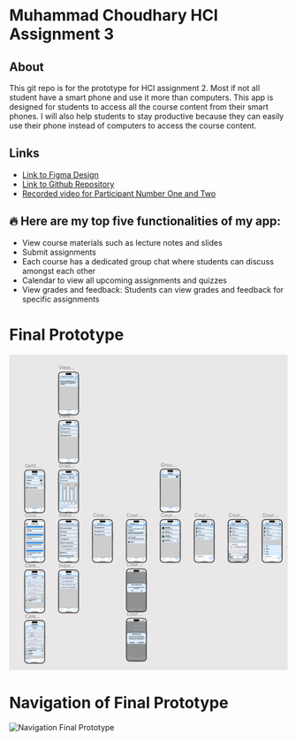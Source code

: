 # Muhammad Choudhary HCI Assignment 3

## About

This git repo is for the prototype for HCI assignment 2. Most if not all student have a smart phone and use it more than computers. This app is designed for students to access all the course content from their smart phones.
I will also help students to stay productive because they can easily use their phone instead of computers to access the course content.

## Links


- [Link to Figma Design](https://www.figma.com/design/0mlaBtG5eJV11L8ooeiEgF/muhammad_choudhary_a3?node-id=0-1&t=nZly3j39FpJRPr1d-1)
- [Link to Github Repository](https://github.com/freeHashBrown4/muhammad-choudhary-hci-a3)
- [Recorded video for Participant Number One and Two](https://youtu.be/AXUr6qxddNw)



## 🔥 Here are my top five functionalities of my app:

- View course materials such as lecture notes and slides
- Submit assignments
- Each course has a dedicated group chat where students can discuss amongst each other
- Calendar to view all upcoming assignments and quizzes
- View grades and feedback: Students can view grades and feedback for specific assignments

# Final Prototype
![Final Prototype](./final_prototype.png)

# Navigation of Final Prototype
![Navigation Final Prototype](./navigation_prototype.png)

